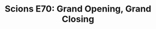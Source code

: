 ---
layout: post
title: "Scions E70: Grand Opening, Grand Closing"
description: "Track ends the NCAA year for the Jackets, but there wa..."
permalink: https://www.fromtherumbleseat.com/2021/6/14/22532634/scions-e70-grand-opening-grand-closing-georgia-tech-athletics-volleyball-baseball-basketball-omaha
---